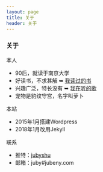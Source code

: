 ```yaml
---
layout: page 
title: 关于
header: 关于
---
```


<h3>关于</h3>

<i class="fa fa-user-o"> </i> 本人
- 90后，就读于南京大学
- 好读书，不求甚解 ➥ [我读过的书](http://jubeny.com/assets/my_booklist.html)
- 兴趣广泛，特长没有 ➥ [我在听的歌](https://itunes.apple.com/cn/playlist/ilisten/pl.u-V9D7mXkiB91RDY2)
- 宠物是豹纹守宫，名字叫萝卜

<i class="fa fa-folder-o"></i> 本站
- 2015年1月搭建Wordpress
- 2018年1月改用Jekyll

<i class="fa fa-paper-plane-o"></i> 联系
- 推特：[jubyshu](https://twitter.com/jubyshu)
- 邮箱：juby#jubeny.com
